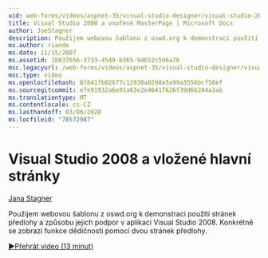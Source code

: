 ```yaml
---
uid: web-forms/videos/aspnet-35/visual-studio-designer/visual-studio-2008-and-nested-masterpages
title: Visual Studio 2008 a vnořené MasterPage | Microsoft Docs
author: JoeStagner
description: Použijem webovou šablonu z oswd.org k demonstraci použití stránek předlohy a způsobu jejich podpor v aplikaci Visual Studio 2008. Konkrétně se zobrazí th...
ms.author: riande
ms.date: 11/15/2007
ms.assetid: 18637656-3733-4549-b365-94652c596a7b
msc.legacyurl: /web-forms/videos/aspnet-35/visual-studio-designer/visual-studio-2008-and-nested-masterpages
msc.type: video
ms.openlocfilehash: 8f841fb02677c12930a0298a5a99a3556bcf50ef
ms.sourcegitcommit: e7e91932a6e91a63e2e46417626f39d6b244a3ab
ms.translationtype: MT
ms.contentlocale: cs-CZ
ms.lasthandoff: 03/06/2020
ms.locfileid: "78572987"
---
```

# <a name="visual-studio-2008-and-nested-masterpages"></a>Visual Studio 2008 a vložené hlavní stránky

[Jana Stagner](https://github.com/JoeStagner)

Použijem webovou šablonu z oswd.org k demonstraci použití stránek předlohy a způsobu jejich podpor v aplikaci Visual Studio 2008. Konkrétně se zobrazí funkce dědičnosti pomocí dvou stránek předlohy.

[&#9654;Přehrát video (13 minut)](https://channel9.msdn.com/Blogs/ASP-NET-Site-Videos/visual-studio-2008-and-nested-masterpages)
